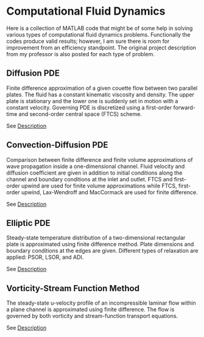 # Computational Fluid Dynamics

Here is a collection of MATLAB code that might be of some help in solving various types of computational fluid dynamics 
problems. Functionally the codes produce valid results; however, I am sure there is room for improvement from an efficiency standpoint. The original project description from my professor is also posted for each type of problem.

## Diffusion PDE

Finite difference approximation of a given couette flow between two parallel plates. 
The fluid has a constant kinematic viscosity and density. The upper plate is stationary and the lower one is suddenly set in motion with a constant velocity. Governing PDE is discretized using a first-order forward-time and second-order central space (FTCS) scheme.

See [Description](https://raw.github.com/byrneta/Computational-Fluid-Dynamics/master/diffusion/description.pdf)

## Convection-Diffusion PDE

Comparison between finite difference and finite volume approximations of wave propagation inside a one-dimensional channel. Fluid velocity and diffusion coefficient are given in addition to initial conditions along the channel and boundary conditions at the inlet and outlet. FTCS and first-order upwind are used for finite volume approximations while FTCS, first-order upwind, Lax-Wendroff and MacCormack are used for finite difference.

See [Description](https://raw.github.com/byrneta/Computational-Fluid-Dynamics/master/convection-diffusion/description.pdf)

## Elliptic PDE

Steady-state temperature distribution of a two-dimensional rectangular plate is approximated using finite difference method. Plate dimensions and boundary conditions at the edges are given. Different types of relaxation are applied: PSOR, LSOR, and ADI.

See [Description](https://raw.github.com/byrneta/Computational-Fluid-Dynamics/master/elliptic/description.pdf)

## Vorticity-Stream Function Method

The steady-state u-velocity profile of an incompressible laminar flow within a plane channel is approximated using finite difference. The flow is governed by both vorticity and stream-function transport equations.

See [Description](https://raw.github.com/byrneta/Computational-Fluid-Dynamics/master/vorticity-streamfunction/description.pdf)
